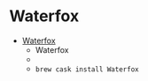 # Waterfox
- [Waterfox](https://www.waterfox.net/)
  -   Waterfox
  - 
  - `brew cask install Waterfox`
